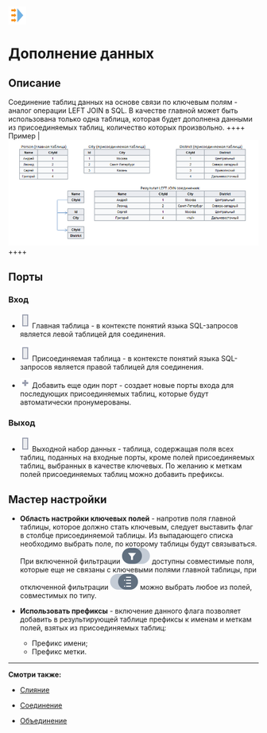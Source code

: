 ![ ](../../media/app/icons/component_18/component_default-24.svg)
# Дополнение данных

## Описание

Соединение таблиц данных на основе связи по ключевым полям - аналог операции LEFT JOIN в SQL. В качестве главной может быть использована только одна таблица, которая будет дополнена данными из присоединяемых таблиц, количество которых произвольно.
++++ Пример | ![](../../media/app/processors/transformation/addition_of_data_example.png)++++
## Порты

### Вход 


*  ![](../../media/app/icons/ports/output_table_inactive.svg) Главная таблица - в контексте понятий языка SQL-запросов является левой таблицей для соединения.

*  ![](../../media/app/icons/ports/output_table_inactive.svg) Присоединяемая таблица - в контексте понятий языка SQL-запросов является правой таблицей для соединения.

*  ![](../../media/app/icons/toolbar_18/add_inactive.svg) Добавить еще один порт - создает новые порты входа для последующих присоединяемых таблиц, которые будут автоматически пронумерованы.

### Выход 


*  ![](../../media/app/icons/ports/output_table_inactive.svg) Выходной набор данных - таблица, содержащая поля всех таблиц, поданных на входные порты, кроме полей присоединяемых таблиц, выбранных в качестве ключевых. По желанию к меткам полей присоединяемых таблиц можно добавить префиксы.
## Мастер настройки

*  **Область настройки ключевых полей** - напротив поля главной таблицы, которое должно стать ключевым, следует выставить флаг в столбце присоединяемой таблицы. Из выпадающего списка необходимо выбрать поле, по которому таблицы будут связываться. При включенной фильтрации ![](../../media/app/icons/toolbar_18/linkedfield_filter.svg.svg) доступны совместимые поля, которые еще не связаны с ключевыми полями главной таблицы, при отключенной фильтрации ![](../../media/app/icons/toolbar_18/method-draw-image.svg) можно выбрать любое из полей, совместимых по типу.

*  **Использовать префиксы** - включение данного флага позволяет добавить в результирующей таблице префиксы к именам и меткам полей, взятых из присоединяемых таблиц:
    * Префикс имени;
    * Префикс метки.

----

**Смотри также:**

*  [Слияние](../../app/processors/transformation/join.md)

*  [Соединение](../../app/processors/transformation/addition.md)

*  [Объединение](../../app/processors/transformation/union.md)



